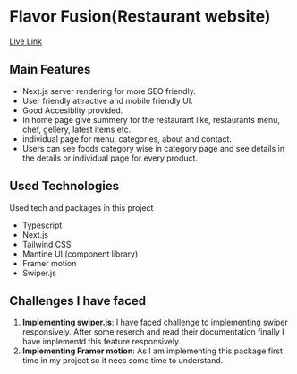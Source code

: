 # Flavor Fusion(Restaurant website)

[Live Link](https://flavor-fusion-noman.vercel.app/)

## Main Features

- Next.js server rendering for more SEO friendly.
- User friendly attractive and mobile friendly UI.
- Good Accesiblity provided.
- In home page give summery for the restaurant like, restaurants menu, chef, gellery, latest items etc.
- individual page for menu, categories, about and contact.
- Users can see foods category wise in category page and see details in the details or individual page for every product.

## Used Technologies

Used tech and packages in this project

- Typescript
- Next.js
- Tailwind CSS
- Mantine UI (component library)
- Framer motion
- Swiper.js

## Challenges I have faced

1. **Implementing swiper.js**: I have faced challenge to implementing swiper responsively. After some reserch and read their documentation finally I have implementd this feature responsively.
2. **Implementing Framer motion**: As I am implementing this package first time in my project so it nees some time to understand.
